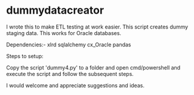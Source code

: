 # dummydatacreator
I wrote this to make ETL testing at work easier. This script creates dummy staging data. This works for Oracle databases.

Dependencies:-
xlrd
sqlalchemy
cx_Oracle
pandas

Steps to setup:

Copy the script 'dummy4.py' to a folder and open cmd/powershell and execute the script and follow the subsequent steps.

I would welcome and appreciate suggestions and ideas.
